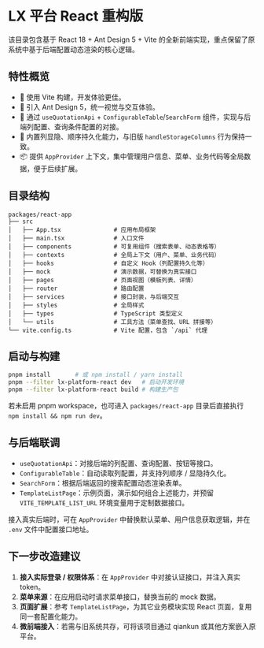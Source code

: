 # LX 平台 React 重构版

该目录包含基于 React 18 + Ant Design 5 + Vite 的全新前端实现，重点保留了原系统中基于后端配置动态渲染的核心逻辑。

## 特性概览

- 🚀 使用 Vite 构建，开发体验更佳。
- 🎨 引入 Ant Design 5，统一视觉与交互体验。
- 🧩 通过 `useQuotationApi` + `ConfigurableTable`/`SearchForm` 组件，实现与后端列配置、查询条件配置的对接。
- 💾 内置列显隐、顺序持久化能力，与旧版 `handleStorageColumns` 行为保持一致。
- 📦 提供 `AppProvider` 上下文，集中管理用户信息、菜单、业务代码等全局数据，便于后续扩展。

## 目录结构

```
packages/react-app
├── src
│   ├── App.tsx               # 应用布局框架
│   ├── main.tsx              # 入口文件
│   ├── components            # 可复用组件（搜索表单、动态表格等）
│   ├── contexts              # 全局上下文（用户、菜单、业务代码）
│   ├── hooks                 # 自定义 Hook（列配置持久化等）
│   ├── mock                  # 演示数据，可替换为真实接口
│   ├── pages                 # 页面视图（模板列表、详情）
│   ├── router                # 路由配置
│   ├── services              # 接口封装，与后端交互
│   ├── styles                # 全局样式
│   ├── types                 # TypeScript 类型定义
│   └── utils                 # 工具方法（菜单查找、URL 拼接等）
└── vite.config.ts            # Vite 配置，包含 `/api` 代理
```

## 启动与构建

```bash
pnpm install       # 或 npm install / yarn install
pnpm --filter lx-platform-react dev   # 启动开发环境
pnpm --filter lx-platform-react build # 构建生产包
```

若未启用 pnpm workspace，也可进入 `packages/react-app` 目录后直接执行 `npm install && npm run dev`。

## 与后端联调

- `useQuotationApi`：对接后端的列配置、查询配置、按钮等接口。
- `ConfigurableTable`：自动读取列配置，并支持列顺序 / 显隐持久化。
- `SearchForm`：根据后端返回的搜索配置动态渲染表单。
- `TemplateListPage`：示例页面，演示如何组合上述能力，并预留 `VITE_TEMPLATE_LIST_URL` 环境变量用于定制数据接口。

接入真实后端时，可在 `AppProvider` 中替换默认菜单、用户信息获取逻辑，并在 `.env` 文件中配置接口地址。

## 下一步改造建议

1. **接入实际登录 / 权限体系**：在 `AppProvider` 中对接认证接口，并注入真实 token。
2. **菜单来源**：在应用启动时请求菜单接口，替换当前的 mock 数据。
3. **页面扩展**：参考 `TemplateListPage`，为其它业务模块实现 React 页面，复用同一套配置化能力。
4. **微前端接入**：若需与旧系统共存，可将该项目通过 qiankun 或其他方案嵌入原平台。

